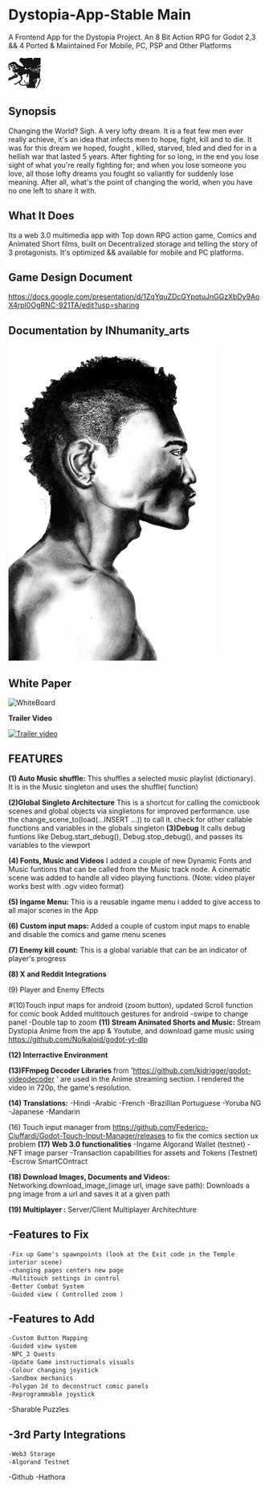 # Dystopia-App-Stable Main
A Frontend App for the Dystopia Project. An 8 Bit Action RPG for Godot 2,3 &amp;&amp; 4 Ported &amp; Maiintained For Mobile, PC, PSP and Other Platforms

![Screenshot](https://github.com/Sam2much96/Dystopia-App/blob/v3.5.3/source_code/icon.png)

## Synopsis

Changing the World? Sigh. A very lofty dream. It is a feat few men ever really achieve, it's an idea that infects men to hope, fight, kill and to die. It was for this dream we hoped, fought , killed, starved, bled and died for in a hellish war that lasted 5 years. After fighting for so long, in the end you lose sight of what you're really fighting for; and when you lose someone you love, all those lofty dreams you fought so valiantly for suddenly lose meaning. After all, what's the point of changing the world, when you have no one left to share it with. 

## What It Does
Its a web 3.0 multimedia app with Top down RPG action game, Comics and Animated Short films, built on Decentralized storage and telling the story of 3 protagonists. It's optimized && available for mobile and PC platforms.

## Game Design Document
https://docs.google.com/presentation/d/1ZqYquZDcGYpotuJnGGzXbDy9AoX4rpI0OgRNC-921TA/edit?usp=sharing


## Documentation by INhumanity_arts 

![Screenshot](https://github.com/Sam2much96/Dystopia-App/blob/v3.5.3/source_code/resources/illustrations/cover%201.png)

## White Paper
![WhiteBoard](https://img.itch.zone/aW1nLzE4NDc5NTU1LmpwZw==/original/Lcxe%2FA.jpg)

**Trailer Video**

[![Trailer video](https://img.youtube.com/vi/_ECBwS4xxlc/hqdefault.jpg)](https://youtu.be/_ECBwS4xxlc)

## FEATURES
**(1) Auto Music shuffle:**
	This shuffles a selected music playlist (dictionary). It is in the Music singleton and uses the shuffle( function)

**(2)Global Singleto Architecture**
   This is a shortcut for calling the comicbook scenes and global objects via singlietons for improved performance. use the change_scene_to(load(...INSERT ...)) to call it. 
  check for other callable functions and variables in the globals singleton 
**(3)Debug**
	It calls debug funtions like Debug.start_debug(), Debug.stop_debug(), and passes its variables to the viewport

**(4) Fonts, Music and Videos**
	I added a couple of new Dynamic Fonts and Music funtions that can be called from the Music track node. A cinematic scene
	was added to handle all video playing functions. (Note: video player works best with .ogv video format)


**(5) Ingame Menu:**
	This is a reusable ingame menu i added to give access to all major scenes in the App


**(6) Custom input maps:**
	Added a couple of custom input maps to enable and disable the comics and game menu scenes 

**(7) Enemy kill count:**
	This is a global variable that can be an indicator of player's progress

**(8) X and Reddit Integrations** 

(9) Player and Enemy Effects

#(10)Touch input maps for android (zoom button), updated Scroll function for comic book 
	Added multitouch gestures for android
	-swipe to change panel
	-Double tap to zoom
**(11) Stream Animated Shorts and Music:**
	  Stream Dystopia Anime from the app & Youtube, and download game music using https://github.com/Nolkaloid/godot-yt-dlp

**(12) Interractive Environment**

**(13)FFmpeg Decoder Libraries** from 'https://github.com/kidrigger/godot-videodecoder ' are used in the Anime streaming section. I rendered the video in 720p, the game's resolution.

**(14) Translations:**
	-Hindi
	-Arabic
	-French
	-Brazillian Portuguese
	-Yoruba NG
	-Japanese
	-Mandarin

(16) Touch input manager from https://github.com/Federico-Ciuffardi/Godot-Touch-Input-Manager/releases to fix the comics section ux problem
**(17) Web 3.0 functionalities**
	-Ingame Algorand Wallet (testnet)
	-NFT image parser
	-Transaction capabilities for assets and Tokens (Testnet)
	-Escrow SmartCOntract 

**(18) Download Images, Documents and Videos:** Networking.download_image_(image url, image save path): Downloads a png image from a url and saves it at a given path 

**(19) Multiplayer :** Server/Client Multiplayer Architechture
## -Features to Fix
	
	-Fix up Game's spawnpoints (look at the Exit code in the Temple interior scene)	
	-changing pages centers new page 
	-Multitouch settings in control
	-Better Combat System
	-Guided view ( Controlled zoom )
	
	
## -Features to Add
	
	-Custom Button Mapping
	-Guided view system
	-NPC_2 Quests	
	-Update Game instructionals visuals
	-Colour changing joystick
	-Sandbox mechanics
	-Polygon 2d to deconstruct comic panels
	-Reprogrammable joystick
  -Sharable Puzzles

## -3rd Party Integrations
	-Web3 Storage
	-Algorand Testnet
  -Github
  -Hathora

